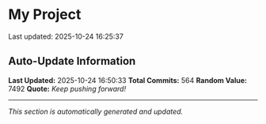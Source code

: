 # My Project


Last updated: 2025-10-24 16:25:37



























































































































































































































































































































































































































































































































































































































































































































































































































































































































































































## Auto-Update Information

**Last Updated:** 2025-10-24 16:50:33
**Total Commits:** 564
**Random Value:** 7492
**Quote:** _Keep pushing forward!_

---
_This section is automatically generated and updated._